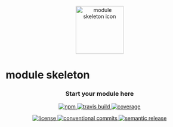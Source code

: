 <p align="center">
    <a href="https://ciklum-digital.github.io/xmess/">
        <img width="128" src="https://ciklum-digital.github.io/module-skeleton/assets/images/icon.svg" alt="module skeleton icon">
    </a>    
</p>
<h1 class="label">
  module skeleton
</h1>
<h3 align="center">Start your module here</h3>

<p align="center">
  <a href="https://www.npmjs.com/package/module-skeleton">
    <img src="https://img.shields.io/npm/v/module-skeleton.svg?style=flat" alt="npm" />
  </a>
  <a href="https://travis-ci.com/ciklum-digital/module-skeleton">
    <img src="https://img.shields.io/travis/ciklum-digital/module-skeleton/master.svg" alt="travis build" />
  </a>
  <a href='https://coveralls.io/github/ciklum-digital/module-skeleton?branch=master'>
    <img src='https://coveralls.io/repos/github/ciklum-digital/module-skeleton/badge.svg?branch=master' alt="coverage" />
  </a>
</p>

<p align="center">
  <a href="https://www.npmjs.com/package/module-skeleton">
    <img src="https://img.shields.io/npm/l/module-skeleton.svg?style=flat" alt="license" />
  </a>
  <a href="https://conventionalcommits.org">
    <img src="https://img.shields.io/badge/Conventional%20Commits-1.0.0-yellow.svg?style=flat" alt="conventional commits" />
  </a>
  <a href="https://conventionalcommits.org">
    <img src="https://img.shields.io/badge/%20%20%F0%9F%93%A6%F0%9F%9A%80-semantic--release-e10079.svg?style=flat" alt="semantic release" />
  </a>
</p>
